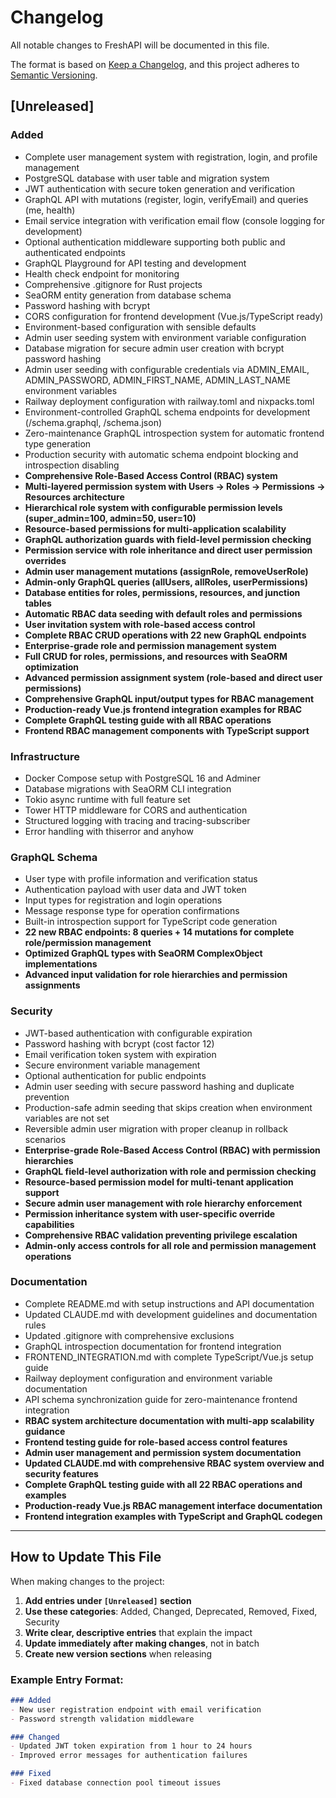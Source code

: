 # Changelog

All notable changes to FreshAPI will be documented in this file.

The format is based on [Keep a Changelog](https://keepachangelog.com/en/1.0.0/),
and this project adheres to [Semantic Versioning](https://semver.org/spec/v2.0.0.html).

## [Unreleased]

### Added
- Complete user management system with registration, login, and profile management
- PostgreSQL database with user table and migration system
- JWT authentication with secure token generation and verification
- GraphQL API with mutations (register, login, verifyEmail) and queries (me, health)
- Email service integration with verification email flow (console logging for development)
- Optional authentication middleware supporting both public and authenticated endpoints
- GraphQL Playground for API testing and development
- Health check endpoint for monitoring
- Comprehensive .gitignore for Rust projects
- SeaORM entity generation from database schema
- Password hashing with bcrypt
- CORS configuration for frontend development (Vue.js/TypeScript ready)
- Environment-based configuration with sensible defaults
- Admin user seeding system with environment variable configuration
- Database migration for secure admin user creation with bcrypt password hashing
- Admin user seeding with configurable credentials via ADMIN_EMAIL, ADMIN_PASSWORD, ADMIN_FIRST_NAME, ADMIN_LAST_NAME environment variables
- Railway deployment configuration with railway.toml and nixpacks.toml
- Environment-controlled GraphQL schema endpoints for development (/schema.graphql, /schema.json)
- Zero-maintenance GraphQL introspection system for automatic frontend type generation
- Production security with automatic schema endpoint blocking and introspection disabling
- **Comprehensive Role-Based Access Control (RBAC) system**
- **Multi-layered permission system with Users → Roles → Permissions → Resources architecture**
- **Hierarchical role system with configurable permission levels (super_admin=100, admin=50, user=10)**
- **Resource-based permissions for multi-application scalability**
- **GraphQL authorization guards with field-level permission checking**
- **Permission service with role inheritance and direct user permission overrides**
- **Admin user management mutations (assignRole, removeUserRole)**
- **Admin-only GraphQL queries (allUsers, allRoles, userPermissions)**
- **Database entities for roles, permissions, resources, and junction tables**
- **Automatic RBAC data seeding with default roles and permissions**
- **User invitation system with role-based access control**
- **Complete RBAC CRUD operations with 22 new GraphQL endpoints**
- **Enterprise-grade role and permission management system**
- **Full CRUD for roles, permissions, and resources with SeaORM optimization**
- **Advanced permission assignment system (role-based and direct user permissions)**
- **Comprehensive GraphQL input/output types for RBAC management**
- **Production-ready Vue.js frontend integration examples for RBAC**
- **Complete GraphQL testing guide with all RBAC operations**
- **Frontend RBAC management components with TypeScript support**

### Infrastructure
- Docker Compose setup with PostgreSQL 16 and Adminer
- Database migrations with SeaORM CLI integration
- Tokio async runtime with full feature set
- Tower HTTP middleware for CORS and authentication
- Structured logging with tracing and tracing-subscriber
- Error handling with thiserror and anyhow

### GraphQL Schema
- User type with profile information and verification status
- Authentication payload with user data and JWT token
- Input types for registration and login operations
- Message response type for operation confirmations
- Built-in introspection support for TypeScript code generation
- **22 new RBAC endpoints: 8 queries + 14 mutations for complete role/permission management**
- **Optimized GraphQL types with SeaORM ComplexObject implementations**
- **Advanced input validation for role hierarchies and permission assignments**

### Security
- JWT-based authentication with configurable expiration
- Password hashing with bcrypt (cost factor 12)
- Email verification token system with expiration
- Secure environment variable management
- Optional authentication for public endpoints
- Admin user seeding with secure password hashing and duplicate prevention
- Production-safe admin seeding that skips creation when environment variables are not set
- Reversible admin user migration with proper cleanup in rollback scenarios
- **Enterprise-grade Role-Based Access Control (RBAC) with permission hierarchies**
- **GraphQL field-level authorization with role and permission checking**
- **Resource-based permission model for multi-tenant application support**
- **Secure admin user management with role hierarchy enforcement**
- **Permission inheritance system with user-specific override capabilities**
- **Comprehensive RBAC validation preventing privilege escalation**
- **Admin-only access controls for all role and permission management operations**

### Documentation
- Complete README.md with setup instructions and API documentation
- Updated CLAUDE.md with development guidelines and documentation rules
- Updated .gitignore with comprehensive exclusions
- GraphQL introspection documentation for frontend integration
- FRONTEND_INTEGRATION.md with complete TypeScript/Vue.js setup guide
- Railway deployment configuration and environment variable documentation
- API schema synchronization guide for zero-maintenance frontend integration
- **RBAC system architecture documentation with multi-app scalability guidance**
- **Frontend testing guide for role-based access control features**
- **Admin user management and permission system documentation**
- **Updated CLAUDE.md with comprehensive RBAC system overview and security features**
- **Complete GraphQL testing guide with all 22 RBAC operations and examples**
- **Production-ready Vue.js RBAC management interface documentation**
- **Frontend integration examples with TypeScript and GraphQL codegen**

---

## How to Update This File

When making changes to the project:

1. **Add entries under `[Unreleased]` section**
2. **Use these categories**: Added, Changed, Deprecated, Removed, Fixed, Security
3. **Write clear, descriptive entries** that explain the impact
4. **Update immediately after making changes**, not in batch
5. **Create new version sections** when releasing

### Example Entry Format:
```markdown
### Added
- New user registration endpoint with email verification
- Password strength validation middleware

### Changed  
- Updated JWT token expiration from 1 hour to 24 hours
- Improved error messages for authentication failures

### Fixed
- Fixed database connection pool timeout issues
```